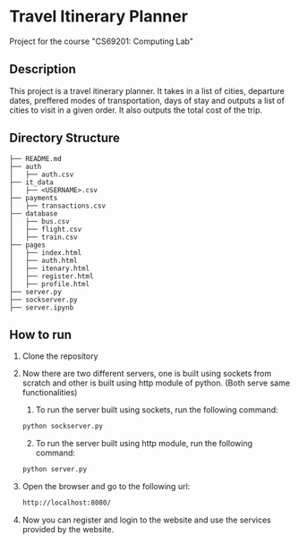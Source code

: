 # Travel Itinerary Planner
Project for the course "CS69201: Computing Lab"

## Description
This project is a travel itinerary planner. It takes in a list of cities, departure dates, preffered modes of transportation, days of stay and outputs a list of cities to visit in a given order. It also outputs the total cost of the trip.

## Directory Structure
```
├── README.md
├── auth
│   ├── auth.csv
├── it_data
│   ├── <USERNAME>.csv
├── payments
│   ├── transactions.csv
├── database
│   ├── bus.csv
│   ├── flight.csv
│   ├── train.csv
├── pages
│   ├── index.html
│   ├── auth.html
│   ├── itenary.html
│   ├── register.html
│   ├── profile.html
├── server.py
├── sockserver.py
├── server.ipynb
```

## How to run
1. Clone the repository

2. Now there are two different servers, one is built using sockets from scratch and other is built using http module of python. (Both serve same functionalities)
    1. To run the server built using sockets, run the following command:
    ```bash
    python sockserver.py
    ```
    2. To run the server built using http module, run the following command:
    ```bash
    python server.py
    ```
3. Open the browser and go to the following url:
    ```bash
    http://localhost:8080/
    ```
4. Now you can register and login to the website and use the services provided by the website.